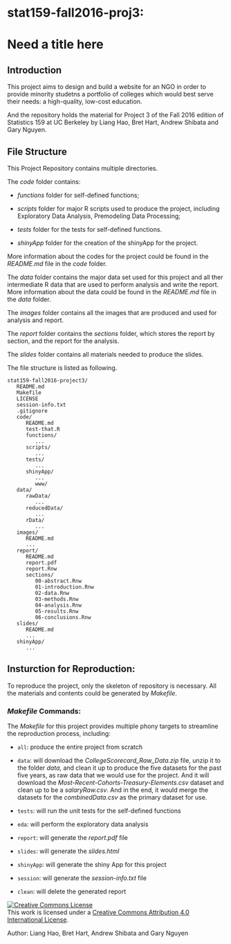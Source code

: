 # stat159-fall2016-proj3: 
# Need a title here

## Introduction

This project aims to design and build a website for an NGO in order to provide minority studetns a portfolio of colleges which would best serve their needs: a high-quality, low-cost education.


And the repository holds the material for Project 3 of the Fall 2016 edition of Statistics 159 at UC Berkeley by Liang Hao, Bret Hart, Andrew Shibata and Gary Nguyen.

## File Structure

This Project Repository contains multiple directories. 

The *code* folder contains:

* *functions* folder for self-defined functions;

* *scripts* folder for major R scripts used to produce the project, including Exploratory Data Analysis, Premodeling Data Processing;

* *tests* folder for the tests for self-defined functions.

* *shinyApp* folder for the creation of the shinyApp for the project.

More information about the codes for the project could be found in the *README.md* file in the *code* folder.

The *data* folder contains the major data set used for this project and all ther intermediate R data that are used to perform analysis and write the report. More information about the data could be found in the *README.md* file in the *data* folder.

The *images* folder contains all the images that are produced and used for analysis and report.

The *report* folder contains the *sections* folder, which stores the report by section, and the report for the analysis.

The *slides* folder contains all materials needed to produce the slides.

The file structure is listed as following.

```
stat159-fall2016-project3/
   README.md
   Makefile
   LICENSE
   session-info.txt
   .gitignore
   code/
      README.md
      test-that.R
      functions/
         ...
      scripts/
         ...
      tests/
         ...
      shinyApp/
         ...
         www/
   data/
      rawData/
         ...
      reducedData/
         ...
      rData/
         ...
   images/
      README.md
      ...
   report/
      README.md
      report.pdf
      report.Rnw
      sections/
         00-abstract.Rnw
         01-introduction.Rnw
         02-data.Rnw
         03-methods.Rnw
         04-analysis.Rnw
         05-results.Rnw
         06-conclusions.Rnw
   slides/
      README.md
      ...
   shinyApp/
      ...
```


## Insturction for Reproduction:

To reproduce the project, only the skeleton of repository is necessary. All the materials and contents could be generated by *Makefile*.

### *Makefile* Commands:

The *Makefile* for this project provides multiple phony targets to streamline the reproduction process, including:

* ```all```: produce the entire project from scratch

* ```data```: will download the *CollegeScorecard_Raw_Data.zip* file, unzip it to the folder *data*, and clean it up to produce the five datasets for the past five years, as raw data that we would use for the project. And it will download the *Most-Recent-Cohorts-Treasury-Elements.csv* dataset and clean up to be a *salaryRaw.csv*. And in the end, it would merge the datasets for the *combinedData.csv* as the primary dataset for use.

* ```tests```: will run the unit tests for the self-defined functions

* ```eda```: will perform the exploratory data analysis

* ```report```: will generate the *report.pdf* file

* ```slides```: will generate the *slides.html*

* ```shinyApp```: will generate the shiny App for this project

* ```session```:  will generate the *session-info.txt* file

* ```clean```: will delete the generated report





<a rel="license" href="http://creativecommons.org/licenses/by/4.0/"><img alt="Creative Commons License" style="border-width:0" src="https://i.creativecommons.org/l/by/4.0/88x31.png" /></a><br />This work is licensed under a <a rel="license" href="http://creativecommons.org/licenses/by/4.0/">Creative Commons Attribution 4.0 International License</a>.

Author: Liang Hao, Bret Hart, Andrew Shibata and Gary Nguyen
